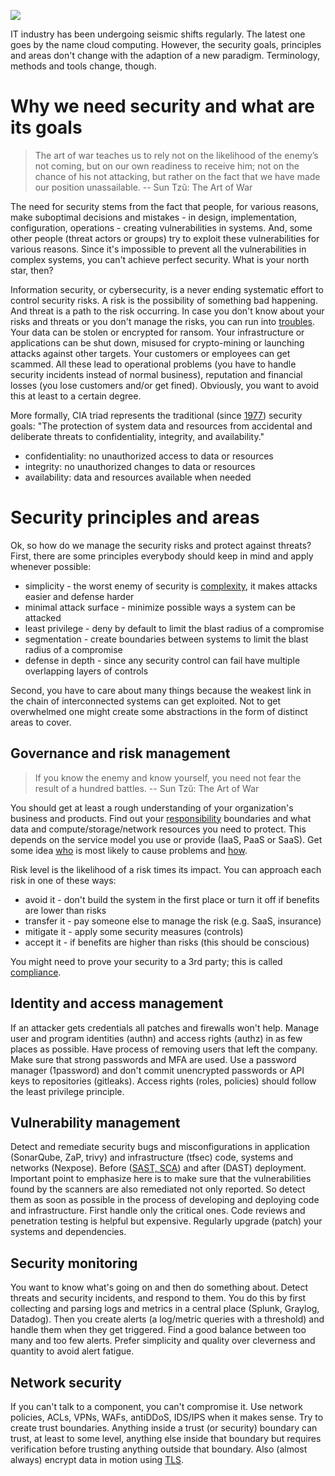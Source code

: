 ![](https://user-images.githubusercontent.com/1047259/222765764-e826697a-0f33-4240-892f-db39265adbbc.png)

IT industry has been undergoing seismic shifts regularly. The latest one goes by the name cloud computing. However, the security goals, principles and areas don't change with the adaption of a new paradigm. Terminology, methods and tools change, though.

# Why we need security and what are its goals

> The art of war teaches us to rely not on the likelihood of the enemy’s not coming, but on our own readiness to receive him; not on the chance of his not attacking, but rather on the fact that we have made our position unassailable. -- Sun Tzŭ: The Art of War

The need for security stems from the fact that people, for various reasons, make suboptimal decisions and mistakes - in design, implementation, configuration, operations - creating vulnerabilities in systems. And, some other people (threat actors or groups) try to exploit these vulnerabilities for various reasons. Since it's impossible to prevent all the vulnerabilities in complex systems, you can't achieve perfect security. What is your north star, then?

Information security, or cybersecurity, is a never ending systematic effort to control security risks. A risk is the possibility of something bad happening. And threat is a path to the risk occurring. In case you don't know about your risks and threats or you don't manage the risks, you can run into [troubles](https://www.hackmageddon.com/). Your data can be stolen or encrypted for ransom. Your infrastructure or applications can be shut down, misused for crypto-mining or launching attacks against other targets. Your customers or employees can get scammed. All these lead to operational problems (you have to handle security incidents instead of normal business), reputation and financial losses (you lose customers and/or get fined). Obviously, you want to avoid this at least to a certain degree.

More formally, CIA triad represents the traditional (since [1977](https://nvlpubs.nist.gov/nistpubs/Legacy/SP/nbsspecialpublication500-19.pdf)) security goals: "The protection of system data and resources from accidental and deliberate threats to confidentiality, integrity, and availability."

* confidentiality: no unauthorized access to data or resources
* integrity: no unauthorized changes to data or resources
* availability: data and resources available when needed

# Security principles and areas

Ok, so how do we manage the security risks and protect against threats? First, there are some principles everybody should keep in mind and apply whenever possible:

* simplicity - the worst enemy of security is [complexity](https://www.schneier.com/blog/archives/2022/08/security-and-cheap-complexity.html), it makes attacks easier and defense harder
* minimal attack surface - minimize possible ways a system can be attacked
* least privilege - deny by default to limit the blast radius of a compromise
* segmentation - create boundaries between systems to limit the blast radius of a compromise
* defense in depth - since any security control can fail have multiple overlapping layers of controls

Second, you have to care about many things because the weakest link in the chain of interconnected systems can get exploited. Not to get overwhelmed one might create some abstractions in the form of distinct areas to cover.

## Governance and risk management

> If you know the enemy and know yourself, you need not fear the result of a hundred battles. -- Sun Tzŭ: The Art of War

You should get at least a rough understanding of your organization's business and products. Find out your [responsibility](https://docs.aws.amazon.com/wellarchitected/latest/security-pillar/shared-responsibility.html) boundaries and what data and compute/storage/network resources you need to protect. This depends on the service model you use or provide (IaaS, PaaS or SaaS). Get some idea [who](https://github.com/jreisinger/docs/blob/master/notes/sec/threat-actors.md) is most likely to cause problems and [how](https://attack.mitre.org).

Risk level is the likelihood of a risk times its impact. You can approach each risk in one of these ways:

* avoid it - don't build the system in the first place or turn it off if benefits are lower than risks
* transfer it - pay someone else to manage the risk (e.g. SaaS, insurance)
* mitigate it - apply some security measures (controls)
* accept it - if benefits are higher than risks (this should be conscious)

You might need to prove your security to a 3rd party; this is called [compliance](https://aws.amazon.com/compliance/).

## Identity and access management

If an attacker gets credentials all patches and firewalls won't help. Manage user and program identities (authn) and access rights (authz) in as few places as possible. Have process of removing users that left the company. Make sure that strong passwords and MFA are used. Use a password manager (1password) and don't commit unencrypted passwords or API keys to repositories (gitleaks). Access rights (roles, policies) should follow the least privilege principle.

## Vulnerability management

Detect and remediate security bugs and misconfigurations in application (SonarQube, ZaP, trivy) and infrastructure (tfsec) code, systems and networks (Nexpose). Before ([SAST, SCA](https://github.blog/2022-09-09-sca-vs-sast-what-are-they-and-which-one-is-right-for-you/)) and after (DAST) deployment. Important point to emphasize here is to make sure that the vulnerabilities found by the scanners are also remediated not only reported. So detect them as soon as possible in the process of developing and deploying code and infrastructure. First handle only the critical ones. Code reviews and penetration testing is helpful but expensive. Regularly upgrade (patch) your systems and dependencies.

## Security monitoring

You want to know what's going on and then do something about. Detect threats and security incidents, and respond to them. You do this by first collecting and parsing logs and metrics in a central place (Splunk, Graylog, Datadog). Then you create alerts (a log/metric queries with a threshold) and handle them when they get triggered. Find a good balance between too many and too few alerts. Prefer simplicity and quality over cleverness and quantity to avoid alert fatigue.

## Network security

If you can't talk to a component, you can't compromise it. Use network policies, ACLs, VPNs, WAFs, antiDDoS, IDS/IPS when it makes sense. Try to create trust boundaries. Anything inside a trust (or security) boundary can trust, at least to some level, anything else inside that boundary but requires verification before trusting anything outside that boundary. Also (almost always) encrypt data in motion using [TLS](https://github.com/jreisinger/docs/blob/master/notes/go/tls.md).
